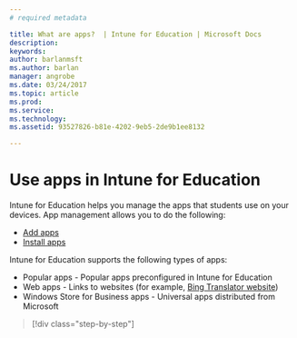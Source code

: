 ```yaml
---
# required metadata

title: What are apps?  | Intune for Education | Microsoft Docs
description:
keywords:
author: barlanmsft
ms.author: barlan
manager: angrobe
ms.date: 03/24/2017
ms.topic: article
ms.prod:
ms.service:
ms.technology:
ms.assetid: 93527826-b81e-4202-9eb5-2de9b1ee8132

---
```


# Use apps in Intune for Education

Intune for Education helps you manage the apps that students use on your devices. App management allows you to do the following:
- [Add apps](add-apps.md)
- [Install apps](install-apps.md)
<!-- - Remove apps -->

Intune for Education supports the following types of apps:
- Popular apps - Popular apps preconfigured in Intune for Education
- Web apps - Links to websites (for example, [Bing Translator website](https://www.bing.com/translator/))
- Windows Store for Business apps - Universal apps distributed from Microsoft
<!-- - Win32 applications (example) -->

>[!div class="step-by-step"]

<!-- >[&larr; **Add apps**](.\add-apps.md)   [**Manage Intune licenses** &rarr;](.\start-with-a-paid-subscription-to-microsoft-intune-step-4.md)  -->
